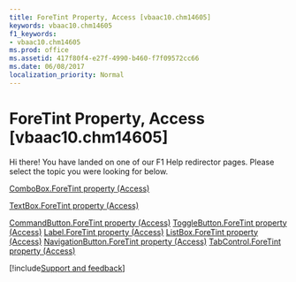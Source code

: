 ```yaml
---
title: ForeTint Property, Access [vbaac10.chm14605]
keywords: vbaac10.chm14605
f1_keywords:
- vbaac10.chm14605
ms.prod: office
ms.assetid: 417f80f4-e27f-4990-b460-f7f09572cc66
ms.date: 06/08/2017
localization_priority: Normal
---
```



# ForeTint Property, Access [vbaac10.chm14605]

Hi there! You have landed on one of our F1 Help redirector pages. Please select the topic you were looking for below.

[ComboBox.ForeTint property (Access)](http://msdn.microsoft.com/library/d855214b-df01-7158-75ea-1fc974c9b60b%28Office.15%29.aspx)

[TextBox.ForeTint property (Access)](http://msdn.microsoft.com/library/8229f864-5ed3-309e-ba29-6a45bf9d59a8%28Office.15%29.aspx)

[CommandButton.ForeTint property (Access)](http://msdn.microsoft.com/library/87b29d73-fdbf-0ffa-d2eb-78d182625458%28Office.15%29.aspx)
[ToggleButton.ForeTint property (Access)](http://msdn.microsoft.com/library/b0ea7b04-962f-bdea-d3c2-8fe9f0bf83e9%28Office.15%29.aspx)
[Label.ForeTint property (Access)](http://msdn.microsoft.com/library/cce432e8-44eb-d30c-04e2-b4e3861ecec7%28Office.15%29.aspx)
[ListBox.ForeTint property (Access)](http://msdn.microsoft.com/library/3d2d2e77-5819-673b-8e9c-d2d94d06a1bd%28Office.15%29.aspx)
[NavigationButton.ForeTint property (Access)](http://msdn.microsoft.com/library/4d19f8e8-67e0-412a-a515-dd357a26bc46%28Office.15%29.aspx)
[TabControl.ForeTint property (Access)](http://msdn.microsoft.com/library/9e7c2a92-028b-f565-22fb-fc44753c7908%28Office.15%29.aspx)

[!include[Support and feedback](~/includes/feedback-boilerplate.md)]